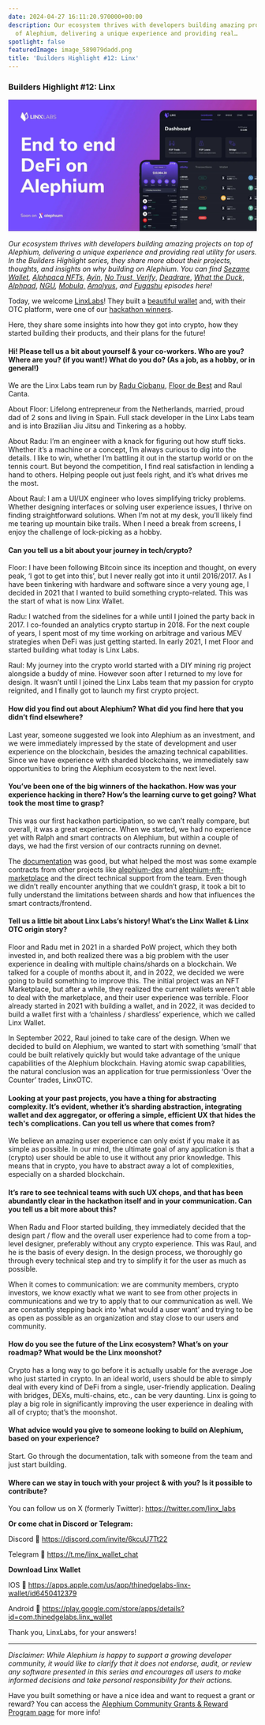 ```yaml
---
date: 2024-04-27 16:11:20.970000+00:00
description: Our ecosystem thrives with developers building amazing projects on top
  of Alephium, delivering a unique experience and providing real…
spotlight: false
featuredImage: image_589079dadd.png
title: 'Builders Highlight #12: Linx'
---
```


### Builders Highlight \#12: Linx

![](image_589079dadd.png)

_Our ecosystem thrives with developers building amazing projects on top of Alephium, delivering a unique experience and providing real utility for users. In the Builders Highlight series, they share more about their projects, thoughts, and insights on why building on Alephium. You can find_ <a href="https://medium.com/@alephium/builders-highlight-sezame-wallet-ddb4aeb61881" class="markup--anchor markup--p-anchor" data-href="https://medium.com/@alephium/builders-highlight-sezame-wallet-ddb4aeb61881" rel="noopener" target="_blank"><em>Sezame Wallet</em></a>_,_ <a href="https://medium.com/@alephium/builders-highlight-alphpaca-nfts-99c69775f04c" class="markup--anchor markup--p-anchor" data-href="https://medium.com/@alephium/builders-highlight-alphpaca-nfts-99c69775f04c" rel="noopener" target="_blank"><em>Alphpaca NFTs</em></a>, <a href="https://medium.com/@alephium/builders-highlight-3-ayin-6be4a6bd4ec2" class="markup--anchor markup--p-anchor" data-href="https://medium.com/@alephium/builders-highlight-3-ayin-6be4a6bd4ec2" rel="noopener" target="_blank"><em>Ayin</em></a>, <a href="https://medium.com/@alephium/builders-highlight-4-no-trust-verify-9ea495ca826f" class="markup--anchor markup--p-anchor" data-href="https://medium.com/@alephium/builders-highlight-4-no-trust-verify-9ea495ca826f" rel="noopener" target="_blank"><em>No Trust, Verify</em></a>, <a href="https://medium.com/@alephium/builders-highlight-5-deadrare-d5ff90d6161e" class="markup--anchor markup--p-anchor" data-href="https://medium.com/@alephium/builders-highlight-5-deadrare-d5ff90d6161e" rel="noopener" target="_blank"><em>Deadrare</em></a>, <a href="https://medium.com/@alephium/builders-highlight-6-what-the-duck-0aedc602ecfd" class="markup--anchor markup--p-anchor" data-href="https://medium.com/@alephium/builders-highlight-6-what-the-duck-0aedc602ecfd" rel="noopener" target="_blank"><em>What the Duck</em></a>, <a href="https://medium.com/@alephium/builders-highlight-7-alphpad-bbd4f4a34fd5" class="markup--anchor markup--p-anchor" data-href="https://medium.com/@alephium/builders-highlight-7-alphpad-bbd4f4a34fd5" rel="noopener" target="_blank"><em>Alphpad</em></a>, <a href="https://medium.com/@alephium/builders-highlight-8-ngu-money-f8bf05e36e99" class="markup--anchor markup--p-anchor" data-href="https://medium.com/@alephium/builders-highlight-8-ngu-money-f8bf05e36e99" rel="noopener" target="_blank"><em>NGU</em></a>_,_ <a href="https://medium.com/@alephium/builders-highlight-9-mobula-f9c45dc6c691" class="markup--anchor markup--p-anchor" data-href="https://medium.com/@alephium/builders-highlight-9-mobula-f9c45dc6c691" rel="noopener" target="_blank"><em>Mobula,</em></a> <a href="https://medium.com/@alephium/builders-highlight-10-amolyus-39e03b6bd3f0" class="markup--anchor markup--p-anchor" data-href="https://medium.com/@alephium/builders-highlight-10-amolyus-39e03b6bd3f0" rel="noopener" target="_blank"><em>Amolyus</em></a>, _and_ <a href="https://medium.com/@alephium/builders-highlight-11-fugashu-4f8566d1a8f0" class="markup--anchor markup--p-anchor" data-href="https://medium.com/@alephium/builders-highlight-11-fugashu-4f8566d1a8f0" target="_blank"><em>Fugashu</em></a> _episodes here!_

Today, we welcome <a href="https://twitter.com/linx_labs" class="markup--anchor markup--p-anchor" data-href="https://twitter.com/linx_labs" rel="noopener" target="_blank">LinxLabs</a>! They built a <a href="https://linxwallet.xyz/" class="markup--anchor markup--p-anchor" data-href="https://linxwallet.xyz/" rel="noopener" target="_blank">beautiful wallet</a> and, with their OTC platform, were one of our <a href="https://medium.com/@alephium/hackathon-winners-announced-68d55711b99d" class="markup--anchor markup--p-anchor" data-href="https://medium.com/@alephium/hackathon-winners-announced-68d55711b99d" target="_blank">hackathon winners</a>.

Here, they share some insights into how they got into crypto, how they started building their products, and their plans for the future!

#### Hi! Please tell us a bit about yourself & your co-workers. Who are you? Where are you? (if you want!) What do you do? (As a job, as a hobby, or in general!)

We are the Linx Labs team run by <a href="https://twitter.com/raduC22" class="markup--anchor markup--p-anchor" data-href="https://twitter.com/raduC22" rel="noopener" target="_blank">Radu Ciobanu</a>, <a href="https://twitter.com/FlorisdBest" class="markup--anchor markup--p-anchor" data-href="https://twitter.com/FlorisdBest" rel="noopener" target="_blank">Floor de Best</a> and Raul Canta.

About Floor: Lifelong entrepreneur from the Netherlands, married, proud dad of 2 sons and living in Spain. Full stack developer in the Linx Labs team and is into Brazilian Jiu Jitsu and Tinkering as a hobby.

About Radu: I’m an engineer with a knack for figuring out how stuff ticks. Whether it’s a machine or a concept, I’m always curious to dig into the details. I like to win, whether I’m battling it out in the startup world or on the tennis court. But beyond the competition, I find real satisfaction in lending a hand to others. Helping people out just feels right, and it’s what drives me the most.

About Raul: I am a UI/UX engineer who loves simplifying tricky problems. Whether designing interfaces or solving user experience issues, I thrive on finding straightforward solutions. When I’m not at my desk, you’ll likely find me tearing up mountain bike trails. When I need a break from screens, I enjoy the challenge of lock-picking as a hobby.

#### Can you tell us a bit about your journey in tech/crypto?

Floor: I have been following Bitcoin since its inception and thought, on every peak, ‘I got to get into this’, but I never really got into it until 2016/2017. As I have been tinkering with hardware and software since a very young age, I decided in 2021 that I wanted to build something crypto-related. This was the start of what is now Linx Wallet.

Radu: I watched from the sidelines for a while until I joined the party back in 2017. I co-founded an analytics crypto startup in 2018. For the next couple of years, I spent most of my time working on arbitrage and various MEV strategies when DeFi was just getting started. In early 2021, I met Floor and started building what today is Linx Labs.

Raul: My journey into the crypto world started with a DIY mining rig project alongside a buddy of mine. However soon after I returned to my love for design. It wasn’t until I joined the Linx Labs team that my passion for crypto reignited, and I finally got to launch my first crypto project.

#### How did you find out about Alephium? What did you find here that you didn’t find elsewhere?

Last year, someone suggested we look into Alephium as an investment, and we were immediately impressed by the state of development and user experience on the blockchain, besides the amazing technical capabilities. Since we have experience with sharded blockchains, we immediately saw opportunities to bring the Alephium ecosystem to the next level.

#### You’ve been one of the big winners of the hackathon. How was your experience hacking in there? How’s the learning curve to get going? What took the most time to grasp?

This was our first hackathon participation, so we can’t really compare, but overall, it was a great experience. When we started, we had no experience yet with Ralph and smart contracts on Alephium, but within a couple of days, we had the first version of our contracts running on devnet.

The <a href="http://docs.alephium.org" class="markup--anchor markup--p-anchor" data-href="http://docs.alephium.org" rel="noopener" target="_blank">documentation</a> was good, but what helped the most was some example contracts from other projects like <a href="https://github.com/alephium/alephium-dex" class="markup--anchor markup--p-anchor" data-href="https://github.com/alephium/alephium-dex" rel="noopener" target="_blank">alephium-dex</a> and <a href="https://github.com/alephium/alephium-nft" class="markup--anchor markup--p-anchor" data-href="https://github.com/alephium/alephium-nft" rel="noopener" target="_blank">alephium-nft-marketplace</a> and the direct technical support from the team. Even though we didn’t really encounter anything that we couldn’t grasp, it took a bit to fully understand the limitations between shards and how that influences the smart contracts/frontend.

#### Tell us a little bit about Linx Labs’s history! What’s the Linx Wallet & Linx OTC origin story?

Floor and Radu met in 2021 in a sharded PoW project, which they both invested in, and both realized there was a big problem with the user experience in dealing with multiple chains/shards on a blockchain. We talked for a couple of months about it, and in 2022, we decided we were going to build something to improve this. The initial project was an NFT Marketplace, but after a while, they realized the current wallets weren’t able to deal with the marketplace, and their user experience was terrible. Floor already started in 2021 with building a wallet, and in 2022, it was decided to build a wallet first with a ‘chainless / shardless’ experience, which we called Linx Wallet.

In September 2022, Raul joined to take care of the design. When we decided to build on Alephium, we wanted to start with something ‘small’ that could be built relatively quickly but would take advantage of the unique capabilities of the Alephium blockchain. Having atomic swap capabilities, the natural conclusion was an application for true permissionless ‘Over the Counter’ trades, LinxOTC.

#### Looking at your past projects, you have a thing for abstracting complexity. It’s evident, whether it’s sharding abstraction, integrating wallet and dex aggregator, or offering a simple, efficient UX that hides the tech's complications. Can you tell us where that comes from?

We believe an amazing user experience can only exist if you make it as simple as possible. In our mind, the ultimate goal of any application is that a (crypto) user should be able to use it without any prior knowledge. This means that in crypto, you have to abstract away a lot of complexities, especially on a sharded blockchain.

#### It’s rare to see technical teams with such UX chops, and that has been abundantly clear in the hackathon itself and in your communication. Can you tell us a bit more about this?

When Radu and Floor started building, they immediately decided that the design part / flow and the overall user experience had to come from a top-level designer, preferably without any crypto experience. This was Raul, and he is the basis of every design. In the design process, we thoroughly go through every technical step and try to simplify it for the user as much as possible.

When it comes to communication: we are community members, crypto investors, we know exactly what we want to see from other projects in communications and we try to apply that to our communication as well. We are constantly stepping back into ‘what would a user want’ and trying to be as open as possible as an organization and stay close to our users and community.

#### How do you see the future of the Linx ecosystem? What’s on your roadmap? What would be the Linx moonshot?

Crypto has a long way to go before it is actually usable for the average Joe who just started in crypto. In an ideal world, users should be able to simply deal with every kind of DeFi from a single, user-friendly application. Dealing with bridges, DEXs, multi-chains, etc., can be very daunting. Linx is going to play a big role in significantly improving the user experience in dealing with all of crypto; that’s the moonshot.

#### What advice would you give to someone looking to build on Alephium, based on your experience?

Start. Go through the documentation, talk with someone from the team and just start building.

#### Where can we stay in touch with your project & with you? Is it possible to contribute?

You can follow us on X (formerly Twitter): <a href="https://twitter.com/linx_labs" class="markup--anchor markup--p-anchor" data-href="https://twitter.com/linx_labs" rel="noopener" target="_blank">https://twitter.com/linx_labs</a>

**Or come chat in Discord or Telegram:**

Discord 🔗 <a href="https://discord.com/invite/6kcuU7Tt22" class="markup--anchor markup--p-anchor" data-href="https://discord.com/invite/6kcuU7Tt22" rel="noopener" target="_blank">https://discord.com/invite/6kcuU7Tt22</a>

Telegram 🔗 <a href="https://t.me/linx_wallet_chat" class="markup--anchor markup--p-anchor" data-href="https://t.me/linx_wallet_chat" rel="noopener" target="_blank">https://t.me/linx_wallet_chat</a>

**Download Linx Wallet**

IOS 🔗 <a href="https://apps.apple.com/us/app/thinedgelabs-linx-wallet/id6450412379" class="markup--anchor markup--p-anchor" data-href="https://apps.apple.com/us/app/thinedgelabs-linx-wallet/id6450412379" rel="noopener" target="_blank">https://apps.apple.com/us/app/thinedgelabs-linx-wallet/id6450412379</a>

Android 🔗 <a href="https://play.google.com/store/apps/details?id=com.thinedgelabs.linx_wallet" class="markup--anchor markup--p-anchor" data-href="https://play.google.com/store/apps/details?id=com.thinedgelabs.linx_wallet" rel="noopener" target="_blank">https://play.google.com/store/apps/details?id=com.thinedgelabs.linx_wallet</a>

Thank you, LinxLabs, for your answers!

---

_Disclaimer: While Alephium is happy to support a growing developer community, it would like to clarify that it does not endorse, audit, or review any software presented in this series and encourages all users to make informed decisions and take personal responsibility for their actions._

Have you built something or have a nice idea and want to request a grant or reward? You can access the <a href="https://github.com/alephium/community/blob/master/Grant%26RewardProgram.md" class="markup--anchor markup--p-anchor" data-href="https://github.com/alephium/community/blob/master/Grant%26RewardProgram.md" rel="noopener ugc nofollow noopener" target="_blank">Alephium Community Grants &amp; Reward Program page</a> for more info!
